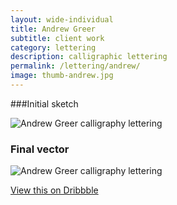```yaml
---
layout: wide-individual
title: Andrew Greer
subtitle: client work
category: lettering
description: calligraphic lettering
permalink: /lettering/andrew/
image: thumb-andrew.jpg
---
```


###Initial sketch

<img src="{{ site.url }}/img/lettering/andrew-greer-sketch.jpg" alt="Andrew Greer calligraphy lettering" title="Andrew Greer calligraphy lettering" />

### Final vector

<img src="{{ site.url }}/img/lettering/andrew-greer.gif" alt="Andrew Greer calligraphy lettering" title="Andrew Greer calligraphy lettering" />

[View this on Dribbble](http://dribbble.com/shots/541034-Andrew-Greer)